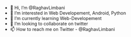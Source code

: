 - 👋 Hi, I’m @RaghavLimbani
- 👀 I’m interested in Web Developement, Android, Python 
- 🌱 I’m currently learning Web-Developement
- 💞️ I’m looking to collaborate on twitter
- 📫 How to reach me on Twitter - @RaghavLimbani

<!---
RaghavLimbani/RaghavLimbani is a ✨ special ✨ repository because its `README.md` (this file) appears on your GitHub profile.
You can click the Preview link to take a look at your changes.
--->
